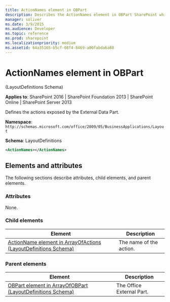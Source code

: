 ```yaml
---
title: ActionNames element in OBPart
description: Describes the ActionNames element in OBPart SharePoint which are exposed by the External Data Part.
manager: soliver
ms.date: 3/9/2015
ms.audience: Developer
ms.topic: reference
ms.prod: sharepoint
ms.localizationpriority: medium
ms.assetid: 64a35165-b5cf-08f4-8469-a00fabda6a88
---
```


# ActionNames element in OBPart

(LayoutDefinitions Schema)

**Applies to**: SharePoint 2016 | SharePoint Foundation 2013 | SharePoint Online | SharePoint Server 2013

Defines the actions exposed by the External Data Part.

**Namespace**: `http://schemas.microsoft.com/office/2009/05/BusinessApplications/Layout`

**Schema**: LayoutDefinitions

```XML
<ActionNames></ActionNames>
```

## Elements and attributes

The following sections describe attributes, child elements, and parent elements.

### Attributes

None.

### Child elements
  
| Element | Description |
| --- | --- |
| [ActionName element in ArrayOfActions (LayoutDefinitions Schema)](actionname-element-in-arrayofactions-layoutdefinitions-schema.md) | The name of the action. |

### Parent elements
  
| Element | Description |
| --- | --- |
| [OBPart element in ArrayOfOBPart (LayoutDefinitions Schema)](obpart-element-in-arrayofobpart-layoutdefinitions-schema.md) | The Office External Part. |
